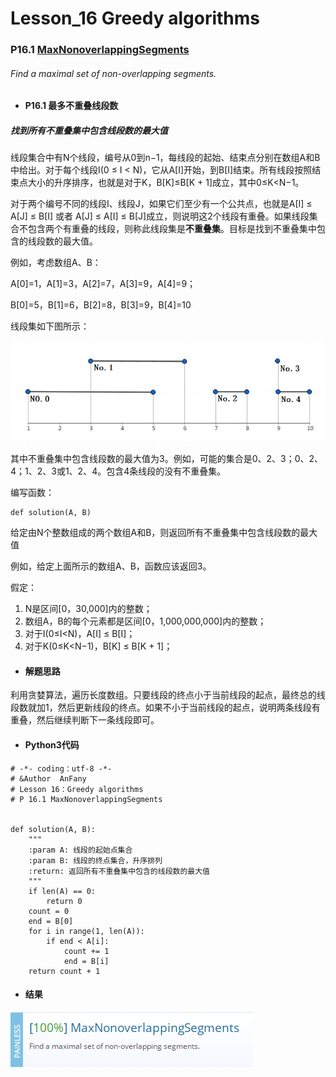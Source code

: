 # Lesson_16 Greedy algorithms  

### P16.1 [MaxNonoverlappingSegments](https://app.codility.com/programmers/lessons/16-greedy_algorithms/max_nonoverlapping_segments/) 

###### Find a maximal set of non-overlapping segments.

* #### P16.1  最多不重叠线段数

##### 找到所有不重叠集中包含线段数的最大值

线段集合中有N个线段，编号从0到n−1，每线段的起始、结束点分别在数组A和B中给出。对于每个线段I(0 ≤ I < N)，它从A[I]开始，到B[I]结束。所有线段按照结束点大小的升序排序，也就是对于K，B[K]≤B[K + 1]成立，其中0≤K<N−1。

对于两个编号不同的线段I、线段J，如果它们至少有一个公共点，也就是A[I] ≤ A[J] ≤ B[I] 或者 A[J] ≤ A[I] ≤ B[J]成立，则说明这2个线段有重叠。如果线段集合不包含两个有重叠的线段，则称此线段集是**不重叠集**。目标是找到不重叠集中包含的线段数的最大值。

例如，考虑数组A、B：

A[0]=1，A[1]=3，A[2]=7，A[3]=9，A[4]=9；

B[0]=5，B[1]=6，B[2]=8，B[3]=9，B[4]=10

线段集如下图所示：

![image](https://github.com/Anfany/Codility-Lessons-By-Python3/blob/master/L16_Greedy%20algorithms/16.1.1.png)

其中不重叠集中包含线段数的最大值为3。例如，可能的集合是0、2、3；0、2、4；1、2、3或1、2、4。包含4条线段的没有不重叠集。

编写函数：
```
def solution(A, B)
```

给定由N个整数组成的两个数组A和B，则返回所有不重叠集中包含线段数的最大值

例如，给定上面所示的数组A、B，函数应该返回3。

假定：
  1. N是区间[0，30,000]内的整数；
  2. 数组A，B的每个元素都是区间[0，1,000,000,000]内的整数；
  3. 对于I(0≤I<N)，A[I] ≤ B[I]；
  4. 对于K(0≤K<N−1)，B[K] ≤ B[K + 1]；

* #### 解题思路

利用贪婪算法，遍历长度数组。只要线段的终点小于当前线段的起点，最终总的线段数就加1，然后更新线段的终点。如果不小于当前线段的起点，说明两条线段有重叠，然后继续判断下一条线段即可。

* #### Python3代码


```
# -*- coding：utf-8 -*-
# &Author  AnFany
# Lesson 16：Greedy algorithms
# P 16.1 MaxNonoverlappingSegments


def solution(A, B):
    """
    :param A: 线段的起始点集合
    :param B: 线段的终点集合，升序排列
    :return: 返回所有不重叠集中包含的线段数的最大值
    """
    if len(A) == 0:
        return 0
    count = 0
    end = B[0]
    for i in range(1, len(A)):
        if end < A[i]:
            count += 1
            end = B[i]
    return count + 1
```


* #### 结果


![image](https://github.com/Anfany/Codility-Lessons-By-Python3/blob/master/L16_Greedy%20algorithms/16.1.png)
